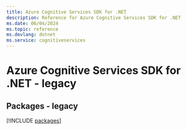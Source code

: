 ```yaml
---
title: Azure Cognitive Services SDK for .NET
description: Reference for Azure Cognitive Services SDK for .NET
ms.date: 06/04/2024
ms.topic: reference
ms.devlang: dotnet
ms.service: cognitiveservices
---
```

# Azure Cognitive Services SDK for .NET - legacy
## Packages - legacy
[!INCLUDE [packages](cognitive-services-index.md)]